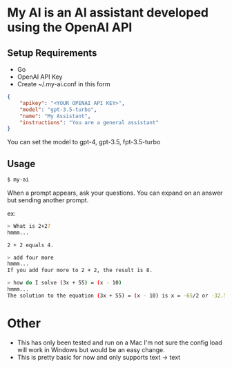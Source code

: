 # My AI is an AI assistant developed using the OpenAI API

## Setup Requirements

- Go 
- OpenAI API Key
- Create ~/.my-ai.conf in this form

```json
{
	"apikey": "<YOUR OPENAI API KEY>",
	"model": "gpt-3.5-turbo",
	"name": "My Assistant",
	"instructions": "You are a general assistant"
}
```

You can set the model to gpt-4, gpt-3.5, fpt-3.5-turbo

## Usage

```sh
$ my-ai
```
When a prompt appears, ask your questions. You can expand on an answer but sending another prompt.

ex:
```sh
> What is 2+2?
hmmm...

2 + 2 equals 4.

> add four more
hmmm...
If you add four more to 2 + 2, the result is 8.

> how do I solve (3x + 55) = (x - 10)
hmmm...
The solution to the equation (3x + 55) = (x - 10) is x = -65/2 or -32.5.
```

# Other

- This has only been tested and run on a Mac I'm not sure the config load will work in Windows but would be an easy change.
- This is pretty basic for now and only supports text -> text
